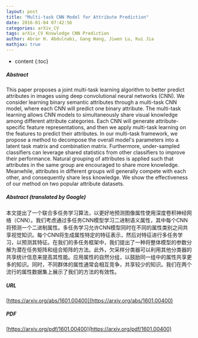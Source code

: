```yaml
---
layout: post
title: "Multi-task CNN Model for Attribute Prediction"
date: 2016-01-04 07:42:56
categories: arXiv_CV
tags: arXiv_CV Knowledge CNN Prediction
author: Abrar H. Abdulnabi, Gang Wang, Jiwen Lu, Kui Jia
mathjax: true
---
```


* content
{:toc}

##### Abstract
This paper proposes a joint multi-task learning algorithm to better predict attributes in images using deep convolutional neural networks (CNN). We consider learning binary semantic attributes through a multi-task CNN model, where each CNN will predict one binary attribute. The multi-task learning allows CNN models to simultaneously share visual knowledge among different attribute categories. Each CNN will generate attribute-specific feature representations, and then we apply multi-task learning on the features to predict their attributes. In our multi-task framework, we propose a method to decompose the overall model's parameters into a latent task matrix and combination matrix. Furthermore, under-sampled classifiers can leverage shared statistics from other classifiers to improve their performance. Natural grouping of attributes is applied such that attributes in the same group are encouraged to share more knowledge. Meanwhile, attributes in different groups will generally compete with each other, and consequently share less knowledge. We show the effectiveness of our method on two popular attribute datasets.

##### Abstract (translated by Google)
本文提出了一个联合多任务学习算法，以更好地预测图像属性使用深度卷积神经网络（CNN）。我们考虑通过多任务CNN模型学习二进制语义属性，其中每个CNN将预测一个二进制属性。多任务学习允许CNN模型同时在不同的属性类别之间共享视觉知识。每个CNN将生成属性特定的特征表示，然后对特征进行多任务学习，以预测其特征。在我们的多任务框架中，我们提出了一种将整体模型的参数分解为潜在任务矩阵和组合矩阵的方法。此外，欠采样分类器可以利用其他分类器的共享统计信息来提高其性能。应用属性的自然分组，以鼓励同一组中的属性共享更多的知识。同时，不同群体的属性通常会相互竞争，共享较少的知识。我们在两个流行的属性数据集上展示了我们的方法的有效性。

##### URL
[https://arxiv.org/abs/1601.00400](https://arxiv.org/abs/1601.00400)

##### PDF
[https://arxiv.org/pdf/1601.00400](https://arxiv.org/pdf/1601.00400)

